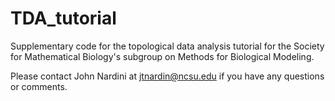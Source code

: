 # TDA_tutorial

Supplementary code for the topological data analysis tutorial for the Society for Mathematical Biology's subgroup on Methods for Biological Modeling.

Please contact John Nardini at jtnardin@ncsu.edu if you have any questions or comments.
